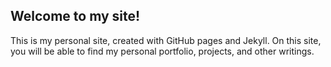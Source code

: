 ## Welcome to my site!

This is my personal site, created with GitHub pages and Jekyll.  On this site, you will be able to find my personal portfolio, projects, and other writings.
